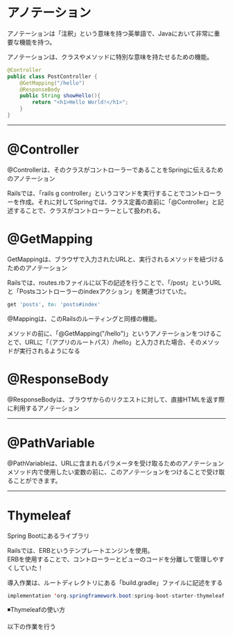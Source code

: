 # アノテーション
アノテーションは「注釈」という意味を持つ英単語で、Javaにおいて非常に重要な機能を持つ。

アノテーションは、クラスやメソッドに特別な意味を持たせるための機能。

```Java
@Controller
public class PostController {
    @GetMapping("/hello")
    @ResponseBody
    public String showHello(){
        return "<h1>Hello World!</h1>";
    }
}
```
---

# @Controller

@Controllerは、そのクラスがコントローラーであることをSpringに伝えるためのアノテーション

Railsでは、「rails g controller」というコマンドを実行することでコントローラーを作成。それに対してSpringでは、クラス定義の直前に「@Controller」と記述することで、クラスがコントローラーとして扱われる。

# @GetMapping

GetMappingは、ブラウザで入力されたURLと、実行されるメソッドを紐づけるためのアノテーション

Railsでは、routes.rbファイルに以下の記述を行うことで、「/post」というURLと「Postsコントローラーのindexアクション」を関連づけていた。


```Ruby
get 'posts', to: 'posts#index'
```
@Mappingは、このRailsのルーティングと同様の機能。

メソッドの前に、「@GetMapping("/hello")」というアノテーションをつけることで、URLに「（アプリのルートパス）/hello」と入力された場合、そのメソッドが実行されるようになる

# @ResponseBody

@ResponseBodyは、ブラウザからのリクエストに対して、直接HTMLを返す際に利用するアノテーション

---
# @PathVariable

@PathVariableは、URLに含まれるパラメータを受け取るためのアノテーション   
メソッド内で使用したい変数の前に、このアノテーションをつけることで受け取ることができます。

---
# Thymeleaf
Spring Bootにあるライブラリ

Railsでは、ERBというテンプレートエンジンを使用。  
ERBを使用することで、コントローラーとビューのコードを分離して管理しやすくしていた！

導入作業は、ルートディレクトリにある「build.gradle」ファイルに記述をする
```java
implementation 'org.springframework.boot:spring-boot-starter-thymeleaf'
```

◾️Thymeleafの使い方

以下の作業を行う


